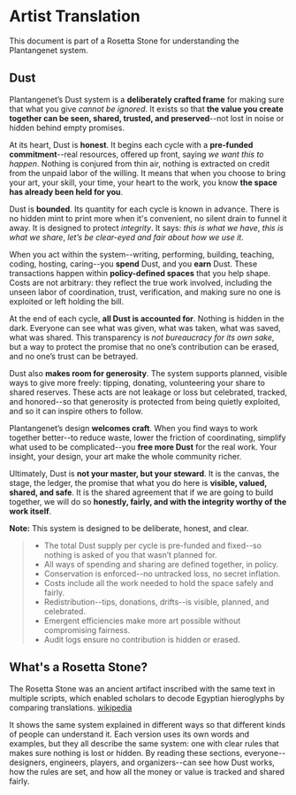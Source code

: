 # Artist Translation

This document is part of a Rosetta Stone for understanding the Plantangenet system.

## Dust

Plantangenet’s Dust system is a **deliberately crafted frame** for making sure that what you give *cannot be ignored*. It exists so that **the value you create together can be seen, shared, trusted, and preserved**--not lost in noise or hidden behind empty promises.

At its heart, Dust is **honest**. It begins each cycle with a **pre-funded commitment**--real resources, offered up front, saying *we want this to happen*. Nothing is conjured from thin air, nothing is extracted on credit from the unpaid labor of the willing. It means that when you choose to bring your art, your skill, your time, your heart to the work, you know **the space has already been held for you**.

Dust is **bounded**. Its quantity for each cycle is known in advance. There is no hidden mint to print more when it's convenient, no silent drain to funnel it away. It is designed to protect *integrity*. It says: *this is what we have*, *this is what we share*, *let’s be clear-eyed and fair about how we use it*.

When you act within the system--writing, performing, building, teaching, coding, hosting, caring--you **spend** Dust, and you **earn** Dust. These transactions happen within **policy-defined spaces** that you help shape. Costs are not arbitrary: they reflect the true work involved, including the unseen labor of coordination, trust, verification, and making sure no one is exploited or left holding the bill.

At the end of each cycle, **all Dust is accounted for**. Nothing is hidden in the dark. Everyone can see what was given, what was taken, what was saved, what was shared. This transparency is *not bureaucracy for its own sake*, but a way to protect the promise that no one’s contribution can be erased, and no one’s trust can be betrayed.

Dust also **makes room for generosity**. The system supports planned, visible ways to give more freely: tipping, donating, volunteering your share to shared reserves. These acts are not leakage or loss but celebrated, tracked, and honored--so that generosity is protected from being quietly exploited, and so it can inspire others to follow.

Plantangenet’s design **welcomes craft**. When you find ways to work together better--to reduce waste, lower the friction of coordinating, simplify what used to be complicated--you **free more Dust** for the real work. Your insight, your design, your art make the whole community richer.

Ultimately, Dust is **not your master, but your steward**. It is the canvas, the stage, the ledger, the promise that what you do here is **visible, valued, shared, and safe**. It is the shared agreement that if we are going to build together, we will do so **honestly, fairly, and with the integrity worthy of the work itself**.


**Note:**
This system is designed to be deliberate, honest, and clear.

> * The total Dust supply per cycle is pre-funded and fixed--so nothing is asked of you that wasn’t planned for.
> * All ways of spending and sharing are defined together, in policy.
> * Conservation is enforced--no untracked loss, no secret inflation.
> * Costs include all the work needed to hold the space safely and fairly.
> * Redistribution--tips, donations, drifts--is visible, planned, and celebrated.
> * Emergent efficiencies make more art possible without compromising fairness.
> * Audit logs ensure no contribution is hidden or erased.

## What's a Rosetta Stone?

The Rosetta Stone was an ancient artifact inscribed with the same text in multiple scripts, which enabled scholars to decode Egyptian hieroglyphs by comparing translations. [wikipedia](https://en.wikipedia.org/wiki/Rosetta_Stone)

It shows the same system explained in different ways so that different kinds of people can understand it. Each version uses its own words and examples, but they all describe the same system: one with clear rules that makes sure nothing is lost or hidden. By reading these sections, everyone--designers, engineers, players, and organizers--can see how Dust works, how the rules are set, and how all the money or value is tracked and shared fairly.
